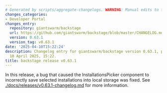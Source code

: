 ```yaml
---
# Generated by scripts/aggregate-changelogs. WARNING: Manual edits to this files will be overwritten.
changes_categories:
- Developer Portal
changes_entry:
  repository: giantswarm/backstage
  url: https://github.com/giantswarm/backstage/blob/master/CHANGELOG.md#0631---2025-04-10
  version: 0.63.1
  version_tag: v0.63.1
date: '2025-04-10T15:22:24'
description: Changelog entry for giantswarm/backstage version 0.63.1, published on
  10 April 2025, 15:22.
title: backstage release v0.63.1
---
```


In this release, a bug that caused the InstallationsPicker component to incorrectly save selected installations into local storage was fixed.
See [./docs/releases/v0.63.1-changelog.md](./docs/releases/v0.63.1-changelog.md) for more information.
